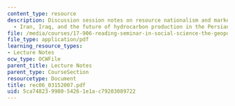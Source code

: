 ```yaml
---
content_type: resource
description: Discussion session notes on resource nationalism and market power (II)
  - Iran, Iraq, and the future of hydrocarbon production in the Persian Gulf.
file: /media/courses/17-906-reading-seminar-in-social-science-the-geopolitics-and-geoeconomics-of-global-energy-spring-2007/5ca74823998054261e1ac79203089722_rec06_03152007.pdf
file_type: application/pdf
learning_resource_types:
- Lecture Notes
ocw_type: OCWFile
parent_title: Lecture Notes
parent_type: CourseSection
resourcetype: Document
title: rec06_03152007.pdf
uid: 5ca74823-9980-5426-1e1a-c79203089722
---
```

